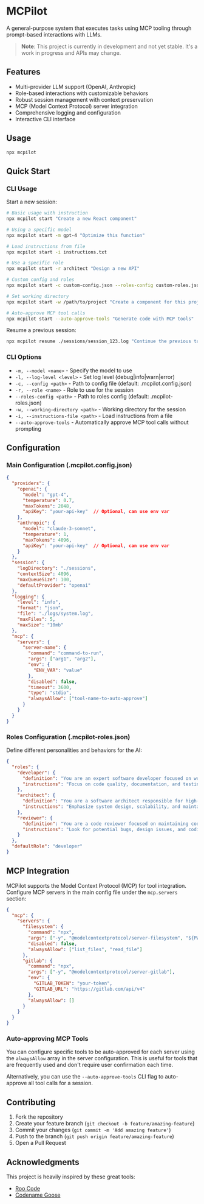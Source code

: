 # MCPilot

A general-purpose system that executes tasks using MCP tooling through prompt-based interactions with LLMs.

> **Note**: This project is currently in development and not yet stable. It's a work in progress and APIs may change.

## Features

- Multi-provider LLM support (OpenAI, Anthropic)
- Role-based interactions with customizable behaviors
- Robust session management with context preservation
- MCP (Model Context Protocol) server integration
- Comprehensive logging and configuration
- Interactive CLI interface

## Usage

```bash
npx mcpilot
```

## Quick Start

### CLI Usage

Start a new session:
```bash
# Basic usage with instruction
npx mcpilot start "Create a new React component"

# Using a specific model
npx mcpilot start -m gpt-4 "Optimize this function"

# Load instructions from file
npx mcpilot start -i instructions.txt

# Use a specific role
npx mcpilot start -r architect "Design a new API"

# Custom config and roles
npx mcpilot start -c custom-config.json --roles-config custom-roles.json "Task description"

# Set working directory
npx mcpilot start -w /path/to/project "Create a component for this project"

# Auto-approve MCP tool calls
npx mcpilot start --auto-approve-tools "Generate code with MCP tools"
```

Resume a previous session:
```bash
npx mcpilot resume ./sessions/session_123.log "Continue the previous task"
```

### CLI Options

- `-m, --model <name>` - Specify the model to use
- `-l, --log-level <level>` - Set log level (debug|info|warn|error)
- `-c, --config <path>` - Path to config file (default: .mcpilot.config.json)
- `-r, --role <name>` - Role to use for the session
- `--roles-config <path>` - Path to roles config (default: .mcpilot-roles.json)
- `-w, --working-directory <path>` - Working directory for the session
- `-i, --instructions-file <path>` - Load instructions from a file
- `--auto-approve-tools` - Automatically approve MCP tool calls without prompting

## Configuration

### Main Configuration (.mcpilot.config.json)

```json
{
  "providers": {
    "openai": {
      "model": "gpt-4",
      "temperature": 0.7,
      "maxTokens": 2048,
      "apiKey": "your-api-key"  // Optional, can use env var
    },
    "anthropic": {
      "model": "claude-3-sonnet",
      "temperature": 1,
      "maxTokens": 4096,
      "apiKey": "your-api-key"  // Optional, can use env var
    }
  },
  "session": {
    "logDirectory": "./sessions",
    "contextSize": 4096,
    "maxQueueSize": 100,
    "defaultProvider": "openai"
  },
  "logging": {
    "level": "info",
    "format": "json",
    "file": "./logs/system.log",
    "maxFiles": 5,
    "maxSize": "10mb"
  },
  "mcp": {
    "servers": {
      "server-name": {
        "command": "command-to-run",
        "args": ["arg1", "arg2"],
        "env": {
          "ENV_VAR": "value"
        },
        "disabled": false,
        "timeout": 3600,
        "type": "stdio",
        "alwaysAllow": ["tool-name-to-auto-approve"]
      }
    }
  }
}
```

### Roles Configuration (.mcpilot-roles.json)

Define different personalities and behaviors for the AI:

```json
{
  "roles": {
    "developer": {
      "definition": "You are an expert software developer focused on writing clean, maintainable code.",
      "instructions": "Focus on code quality, documentation, and testing."
    },
    "architect": {
      "definition": "You are a software architect responsible for high-level system design.",
      "instructions": "Emphasize system design, scalability, and maintainability."
    },
    "reviewer": {
      "definition": "You are a code reviewer focused on maintaining code quality.",
      "instructions": "Look for potential bugs, design issues, and coding standards."
    }
  },
  "defaultRole": "developer"
}
```

## MCP Integration

MCPilot supports the Model Context Protocol (MCP) for tool integration. Configure MCP servers in the main config file under the `mcp.servers` section:

```json
{
  "mcp": {
    "servers": {
      "filesystem": {
        "command": "npx",
        "args": ["-y", "@modelcontextprotocol/server-filesystem", "${PWD}"],
        "disabled": false,
        "alwaysAllow": ["list_files", "read_file"]
      },
      "gitlab": {
        "command": "npx",
        "args": ["-y", "@modelcontextprotocol/server-gitlab"],
        "env": {
          "GITLAB_TOKEN": "your-token",
          "GITLAB_URL": "https://gitlab.com/api/v4"
        },
        "alwaysAllow": []
      }
    }
  }
}
```

### Auto-approving MCP Tools

You can configure specific tools to be auto-approved for each server using the `alwaysAllow` array in the server configuration. This is useful for tools that are frequently used and don't require user confirmation each time.

Alternatively, you can use the `--auto-approve-tools` CLI flag to auto-approve all tool calls for a session.

## Contributing

1. Fork the repository
2. Create your feature branch (`git checkout -b feature/amazing-feature`)
3. Commit your changes (`git commit -m 'Add amazing feature'`)
4. Push to the branch (`git push origin feature/amazing-feature`)
5. Open a Pull Request

## Acknowledgments

This project is heavily inspired by these great tools:
- [Roo Code](https://github.com/RooVetGit/Roo-Code)
- [Codename Goose](https://block.github.io/goose/)
